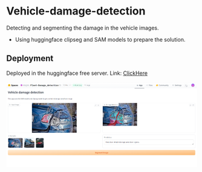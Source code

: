 # Vehicle-damage-detection
Detecting and segmenting the damage in the vehicle images.

- Using huggingface clipseg and SAM models to prepare the solution.

## Deployment
Deployed in the huggingface free server.
Link: [ClickHere](https://huggingface.co/spaces/Abijith/Fleet-Damage_detection)

![image](helpers/vdd.png)

